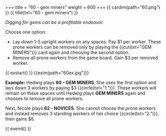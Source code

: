 +++
title = "60 - gem miners"
weight = 600
+++
{{ cardim(path="60.png") }}
{{ title(txt="60 - gem miners") }}

*Digging for gems can be a profitable endeavor.*

Choose one option:
- Lay down 1-5 upright workers on any spaces. Pay $1 per worker. These prone workers can be removed only by playing the {{cut(txt="GEM MINERS")}} card again and choosing the second option.
- Remove all prone workers from the game board. Gain $3 per removed
worker.



{{ exstart() }}
{{exim(path="60ex.jpg")}}

**Example:** Hedwig plays **60 - GEM MINERS**. She uses the first option and
lays down 3 workers by paying $3 {{circle(txt="1.")}}. These workers will
remain on these spaces until Hedwig plays **GEM MINERS** again and chooses to
remove all prone workers.

Next, Nicole plays **62 - NOVICES**. She cannot choose
the prone workers and instead removes 3 standing workers of her choice
{{circle(txt="2.")}}, then gains $6.


{{ exend() }}